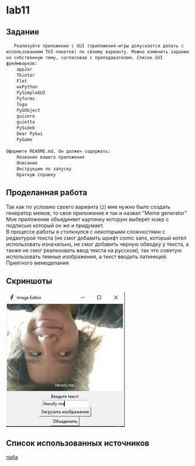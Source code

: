# lab11  

## Задание
       Реализуйте приложение с GUI (приложения-игры допускается делать с использованием TUI-пакетов) по своему варианту. Можно изменить задание на собственную тему, согласовав с преподавателем. Список GUI фреймворков:
        appJar
        Tkinter
        Flet
        wxPython
        PySimpleGUI
        Pyforms
        Toga
        PyGObject
        guizero
        guietta
        PySide6
        Dear PyGui
        PyGame

    Оформите README.md. Он должен содержать:
        Название вашего приложения
        Описание
        Инструкции по запуску
        Краткую справку
## Проделанная работа
Так как по условию своего варианта (`2`) мне нужно было создать генератор мемов, то свое приложение я так и назвал "Meme generator"  
Мое приложение объединяет картинку которую выберет юзер с подписью который он же и придумает.  
В процессе работы я столкнулся с некоторыми сложностями с редактурой текста (не смог добавить шрифт comic sans, который хотел использовать изначально, не смог добавить черную обводку у текста, а также не смог реализовать ввод текста на русском), так что советую использовать темные изображения, а текст вводить латиницей.   
Приятного мемоделания  

## Скриншоты

![результат 11](lab11res.png)

## Список использованных источников

[лаба](https://evil-teacher.on.fleek.co/prog_pm/lab01/)
